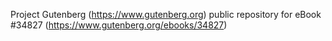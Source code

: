 Project Gutenberg (https://www.gutenberg.org) public repository for eBook #34827 (https://www.gutenberg.org/ebooks/34827)
